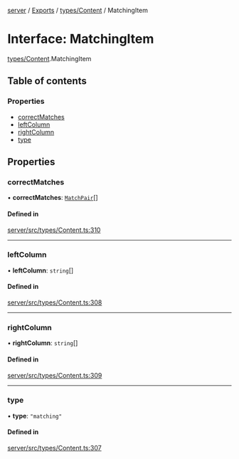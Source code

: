 [server](../README.md) / [Exports](../modules.md) / [types/Content](../modules/types_Content.md) / MatchingItem

# Interface: MatchingItem

[types/Content](../modules/types_Content.md).MatchingItem

## Table of contents

### Properties

- [correctMatches](types_Content.MatchingItem.md#correctmatches)
- [leftColumn](types_Content.MatchingItem.md#leftcolumn)
- [rightColumn](types_Content.MatchingItem.md#rightcolumn)
- [type](types_Content.MatchingItem.md#type)

## Properties

### correctMatches

• **correctMatches**: [`MatchPair`](types_Content.MatchPair.md)[]

#### Defined in

[server/src/types/Content.ts:310](https://github.com/niklas-joh/french-learning-platform/blob/df287cd90d2fc20ebbe1da4bb7d2c97b195a5de7/server/src/types/Content.ts#L310)

___

### leftColumn

• **leftColumn**: `string`[]

#### Defined in

[server/src/types/Content.ts:308](https://github.com/niklas-joh/french-learning-platform/blob/df287cd90d2fc20ebbe1da4bb7d2c97b195a5de7/server/src/types/Content.ts#L308)

___

### rightColumn

• **rightColumn**: `string`[]

#### Defined in

[server/src/types/Content.ts:309](https://github.com/niklas-joh/french-learning-platform/blob/df287cd90d2fc20ebbe1da4bb7d2c97b195a5de7/server/src/types/Content.ts#L309)

___

### type

• **type**: ``"matching"``

#### Defined in

[server/src/types/Content.ts:307](https://github.com/niklas-joh/french-learning-platform/blob/df287cd90d2fc20ebbe1da4bb7d2c97b195a5de7/server/src/types/Content.ts#L307)
